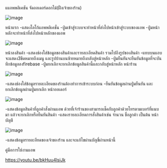 แแอพพลิเคชัน จัดออเดอร์ดอกไม้(ฝั่งเจ้าของร้าน)


![image](https://user-images.githubusercontent.com/45479898/97952607-a2671600-1dd0-11eb-9542-f67ce41b7d16.png)




หน้าแรก
-แสดงโลโก้แอพพลิเคชั่น
-ปู่มเข้าสู่ระบบจะทำหน้าที่ส่งไปหน้าเข้าสู่ระบบของแอพ
-ปู่มหน้าหลักจะทำหน้าที่ส่งไปหน้าหลักของแอพ

![image](https://user-images.githubusercontent.com/45479898/97952703-ec4ffc00-1dd0-11eb-9058-880e2fc0548c.png)




หน้าลงสินค้า
-แสดงช่องใส่ข้อมูลของสินค้าและรายละเอียดสินค้า รวมไปถึงรูปของสินค้า
-แทบบนแอบจะแสดง3ขีดหมายถึงเมนู และรูปบ้านบนซ้ายหมายถึงกลับสู่หน้าหลัก
-ปู่มยืนยันจะยืนยันข้อมูลที่จะบันทึกข้อมูลลงfirebase
-ปู่มยกเลิกจะยกเลิกข้อมูลสินค้านี้และกลับสู่หน้าหลัก
หน้าร้าน



![image](https://user-images.githubusercontent.com/45479898/97952814-33d68800-1dd1-11eb-9804-09bbbff4dd92.png)



-แสดงช่องใส่ข้อมูลรายละเอียดของร้านต้องทำการเข้าระบบก่อน
-ยืนยันข้อมูลผ่านปู่มยืนยัน และยกเลิกข้อมูลผ่านปู่มยกเลิก
หน้าออเดอร์




![image](https://user-images.githubusercontent.com/45479898/97952652-cdea0080-1dd0-11eb-9132-e9c8a6231662.png)



-แสดงข้อมูลสินค้าที่ลูกค้าสั่งผ่านแอพ ด้วยที่เจ้าร้านของสามารถเช็คกับลูกค้าด้วยโทรตามเบอร์ที่แนบมา แล้วจะยกเลิกหรือยืนยันสินค้า
-แสดงรายละเอียดการสั่งสินค้าเช่น จำนวน ชื่อลูกค้า เป็นต้น
หน้าบัญชี



![image](https://user-images.githubusercontent.com/45479898/97952749-0689da00-1dd1-11eb-8ea7-78a97228c5f2.png)



-แสดงข้อมูลรายละอียดของเจ้าของร้าน และจะแก้ไขผ่านบัญชี่ผ่านหน้านี้


คู่มือการใช่งานแอพ 

https://youtu.be/bkHuu4lsiJk










